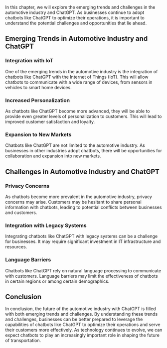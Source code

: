 
In this chapter, we will explore the emerging trends and challenges in the automotive industry and ChatGPT. As businesses continue to adopt chatbots like ChatGPT to optimize their operations, it is important to understand the potential challenges and opportunities that lie ahead.

Emerging Trends in Automotive Industry and ChatGPT
--------------------------------------------------

### Integration with IoT

One of the emerging trends in the automotive industry is the integration of chatbots like ChatGPT with the Internet of Things (IoT). This will allow chatbots to communicate with a wide range of devices, from sensors in vehicles to smart home devices.

### Increased Personalization

As chatbots like ChatGPT become more advanced, they will be able to provide even greater levels of personalization to customers. This will lead to improved customer satisfaction and loyalty.

### Expansion to New Markets

Chatbots like ChatGPT are not limited to the automotive industry. As businesses in other industries adopt chatbots, there will be opportunities for collaboration and expansion into new markets.

Challenges in Automotive Industry and ChatGPT
---------------------------------------------

### Privacy Concerns

As chatbots become more prevalent in the automotive industry, privacy concerns may arise. Customers may be hesitant to share personal information with chatbots, leading to potential conflicts between businesses and customers.

### Integration with Legacy Systems

Integrating chatbots like ChatGPT with legacy systems can be a challenge for businesses. It may require significant investment in IT infrastructure and resources.

### Language Barriers

Chatbots like ChatGPT rely on natural language processing to communicate with customers. Language barriers may limit the effectiveness of chatbots in certain regions or among certain demographics.

Conclusion
----------

In conclusion, the future of the automotive industry with ChatGPT is filled with both emerging trends and challenges. By understanding these trends and challenges, businesses can be better prepared to leverage the capabilities of chatbots like ChatGPT to optimize their operations and serve their customers more effectively. As technology continues to evolve, we can expect chatbots to play an increasingly important role in shaping the future of transportation.
